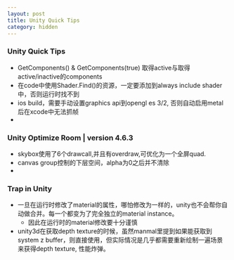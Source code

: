 ```yaml
---
layout: post
title: Unity Quick Tips
category: hidden
---
```


### Unity Quick Tips

* GetComponents<T>() & GetComponents<T>(true) 取得active与取得active/inactive的components
* 在code中使用Shader.Find()的资源，一定要添加到always include shader中，否则运行时找不到
* ios build，需要手动设置graphics api到opengl es 3/2, 否则自动启用metal后在xcode中无法抓帧
* 

### Unity Optimize Room | version 4.6.3

* skybox使用了6个drawcall,并且有overdraw,可优化为一个全屏quad.
* canvas group控制的下层空间，alpha为0之后并不清除
* 

### Trap in Unity

* 一旦在运行时修改了material的属性，哪怕修改为一样的，unity也不会帮你自动做合并。每一个都变为了完全独立的material instance。
  * 因此在运行时的material修改要十分谨慎
* unity3d在获取depth texture的时候，虽然manmal里提到如果能获取到system z buffer，则直接使用，但实际情况是几乎都需要重新绘制一遍场景来获得depth texture, 性能炸弹。
